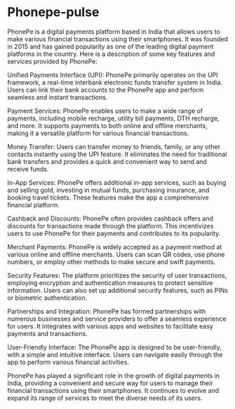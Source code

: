 # Phonepe-pulse
PhonePe is a digital payments platform based in India that allows users to make various financial transactions using their smartphones. It was founded in 2015 and has gained popularity as one of the leading digital payment platforms in the country. Here is a description of some key features and services provided by PhonePe:

Unified Payments Interface (UPI):
PhonePe primarily operates on the UPI framework, a real-time interbank electronic funds transfer system in India. Users can link their bank accounts to the PhonePe app and perform seamless and instant transactions.

Payment Services:
PhonePe enables users to make a wide range of payments, including mobile recharge, utility bill payments, DTH recharge, and more. It supports payments to both online and offline merchants, making it a versatile platform for various financial transactions.

Money Transfer:
Users can transfer money to friends, family, or any other contacts instantly using the UPI feature. It eliminates the need for traditional bank transfers and provides a quick and convenient way to send and receive funds.

In-App Services:
PhonePe offers additional in-app services, such as buying and selling gold, investing in mutual funds, purchasing insurance, and booking travel tickets. These features make the app a comprehensive financial platform.

Cashback and Discounts:
PhonePe often provides cashback offers and discounts for transactions made through the platform. This incentivizes users to use PhonePe for their payments and contributes to its popularity.

Merchant Payments:
PhonePe is widely accepted as a payment method at various online and offline merchants. Users can scan QR codes, use phone numbers, or employ other methods to make secure and swift payments.

Security Features:
The platform prioritizes the security of user transactions, employing encryption and authentication measures to protect sensitive information. Users can also set up additional security features, such as PINs or biometric authentication.

Partnerships and Integration:
PhonePe has formed partnerships with numerous businesses and service providers to offer a seamless experience for users. It integrates with various apps and websites to facilitate easy payments and transactions.

User-Friendly Interface:
The PhonePe app is designed to be user-friendly, with a simple and intuitive interface. Users can navigate easily through the app to perform various financial activities.

PhonePe has played a significant role in the growth of digital payments in India, providing a convenient and secure way for users to manage their financial transactions using their smartphones. It continues to evolve and expand its range of services to meet the diverse needs of its users.




